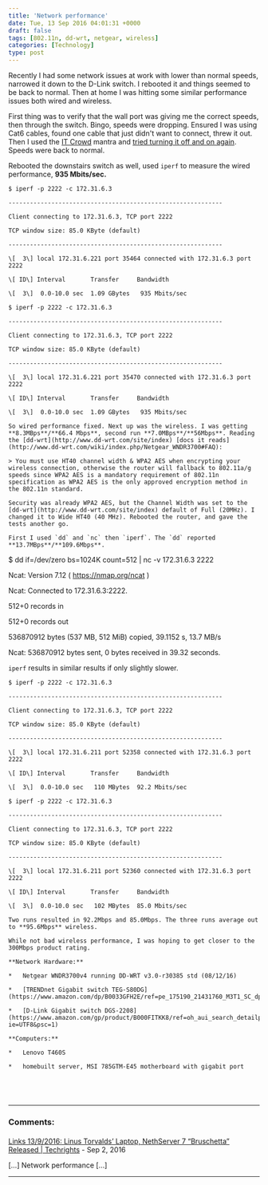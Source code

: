 ```yaml
---
title: 'Network performance'
date: Tue, 13 Sep 2016 04:01:31 +0000
draft: false
tags: [802.11n, dd-wrt, netgear, wireless]
categories: [Technology]
type: post
---
```


Recently I had some network issues at work with lower than normal speeds, narrowed it down to the D-Link switch. I rebooted it and things seemed to be back to normal. Then at home I was hitting some similar performance issues both wired and wireless.

First thing was to verify that the wall port was giving me the correct speeds, then through the switch. Bingo, speeds were dropping. Ensured I was using Cat6 cables, found one cable that just didn't want to connect, threw it out. Then I used the [IT Crowd](https://en.wikipedia.org/wiki/The_IT_Crowd) mantra and [tried turning it off and on again](https://www.youtube.com/watch?v=p85xwZ_OLX0). Speeds were back to normal.

Rebooted the downstairs switch as well, used `iperf` to measure the wired performance, **935 Mbits/sec.**

```
$ iperf -p 2222 -c 172.31.6.3

------------------------------------------------------------

Client connecting to 172.31.6.3, TCP port 2222

TCP window size: 85.0 KByte (default)

------------------------------------------------------------

\[  3\] local 172.31.6.221 port 35464 connected with 172.31.6.3 port 2222

\[ ID\] Interval       Transfer     Bandwidth

\[  3\]  0.0-10.0 sec  1.09 GBytes   935 Mbits/sec

$ iperf -p 2222 -c 172.31.6.3

------------------------------------------------------------

Client connecting to 172.31.6.3, TCP port 2222

TCP window size: 85.0 KByte (default)

------------------------------------------------------------

\[  3\] local 172.31.6.221 port 35470 connected with 172.31.6.3 port 2222

\[ ID\] Interval       Transfer     Bandwidth

\[  3\]  0.0-10.0 sec  1.09 GBytes   935 Mbits/sec

So wired performance fixed. Next up was the wireless. I was getting **8.3MBps**/**66.4 Mbps**, second run **7.0MBps**/**56Mbps**. Reading the [dd-wrt](http://www.dd-wrt.com/site/index) [docs it reads](http://www.dd-wrt.com/wiki/index.php/Netgear_WNDR3700#FAQ):

> You must use HT40 channel width & WPA2 AES when encrypting your wireless connection, otherwise the router will fallback to 802.11a/g speeds since WPA2 AES is a mandatory requirement of 802.11n specification as WPA2 AES is the only approved encryption method in the 802.11n standard.

Security was already WPA2 AES, but the Channel Width was set to the [dd-wrt](http://www.dd-wrt.com/site/index) default of Full (20MHz). I changed it to Wide HT40 (40 MHz). Rebooted the router, and gave the tests another go.

First I used `dd` and `nc` then `iperf`. The `dd` reported **13.7MBps**/**109.6Mbps**.

```
$ dd if=/dev/zero bs=1024K count=512 | nc -v 172.31.6.3 2222

Ncat: Version 7.12 ( https://nmap.org/ncat )

Ncat: Connected to 172.31.6.3:2222.

512+0 records in

512+0 records out

536870912 bytes (537 MB, 512 MiB) copied, 39.1152 s, 13.7 MB/s

Ncat: 536870912 bytes sent, 0 bytes received in 39.32 seconds.

`iperf` results in similar results if only slightly slower.

```
$ iperf -p 2222 -c 172.31.6.3

------------------------------------------------------------

Client connecting to 172.31.6.3, TCP port 2222

TCP window size: 85.0 KByte (default)

------------------------------------------------------------

\[  3\] local 172.31.6.211 port 52358 connected with 172.31.6.3 port 2222

\[ ID\] Interval       Transfer     Bandwidth

\[  3\]  0.0-10.0 sec   110 MBytes  92.2 Mbits/sec

$ iperf -p 2222 -c 172.31.6.3

------------------------------------------------------------

Client connecting to 172.31.6.3, TCP port 2222

TCP window size: 85.0 KByte (default)

------------------------------------------------------------

\[  3\] local 172.31.6.211 port 52360 connected with 172.31.6.3 port 2222

\[ ID\] Interval       Transfer     Bandwidth

\[  3\]  0.0-10.0 sec   102 MBytes  85.0 Mbits/sec

Two runs resulted in 92.2Mbps and 85.0Mbps. The three runs average out to **95.6Mbps** wireless.

While not bad wireless performance, I was hoping to get closer to the 300Mbps product rating.

**Network Hardware:**

*   Netgear WNDR3700v4 running DD-WRT v3.0-r30385 std (08/12/16)

*   [TRENDnet Gigabit switch TEG-S80DG](https://www.amazon.com/dp/B0033GFH2E/ref=pe_175190_21431760_M3T1_SC_dp_2)

*   [D-Link Gigabit switch DGS-2208](https://www.amazon.com/gp/product/B000FITKK8/ref=oh_aui_search_detailpage?ie=UTF8&psc=1)

**Computers:**

*   Lenovo T460S

*   homebuilt server, MSI 785GTM-E45 motherboard with gigabit port




```
```
```
---
### Comments:
#### 
[Links 13/9/2016: ​Linus Torvalds&#8217; Laptop, NethServer 7 “Bruschetta” Released | Techrights](http://techrights.org/2016/09/13/nethserver-7/ "") - <time datetime="2016-09-13 05:49:15">Sep 2, 2016</time>

\[…\] Network performance \[…\]
<hr />
